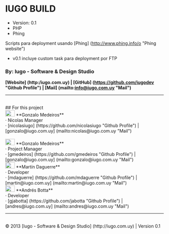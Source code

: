# IUGO BUILD

- Version: 0.1
- PHP
- Phing

Scripts para deployment usando [Phing] (http://www.phing.info/o "Phing website")

- v0.1 incluye custom task para deployment por FTP


### By: Iugo - Software & Design Studio
**[Website] (http:/iugo.com.uy) | [GitHub] (https://github.com/iugodev  "Github Profile") | [Mail] (mailto:info@iugo.com.uy "Mail")**

***
<br>
## For this project

<br>
<img src="http://iugohosting.com/githubimg/avatares/nico.png" width="30" height="20">
**Gonzalo Medeiros**<br>
· Nicolas Manager<br>
· [nicolasiugo] (https://github.com/nicolasiugo "Github Profile") | [gonzalo@iugo.com.uy] (mailto:nicolas@iugo.com.uy "Mail")<br>

<br>
<img src="http://iugohosting.com/githubimg/avatares/gonza.png" width="30" height="20">
**Gonzalo Medeiros**<br>
· Project Manager<br>
· [gmedeiros] (https://github.com/gmedeiros "Github Profile") | [gonzalo@iugo.com.uy] (mailto:gonzalo@iugo.com.uy "Mail")<br>


<img src="http://iugohosting.com/githubimg/avatares/martin.png" width="30" height="20">
**Martín Daguerre**<br>
· Developer<br>
· [mdaguerre] (https://github.com/mdaguerre "Github Profile") | [martin@iugo.com.uy] (mailto:martin@iugo.com.uy "Mail")<br>

<img src="http://iugohosting.com/githubimg/avatares/andres.png" width="30" height="20"> 
**Andrés Botta**<br>
· Developer<br>
· [gjabotta] (https://github.com/jabotta "Github Profile") | [andres@iugo.com.uy] (mailto:andres@iugo.com.uy "Mail")<br>

* * *
<br>
<footer>
&copy; 2013 [Iugo - Software & Design Studio] (http://iugo.com.uy) | Version 0.1
</footer>

